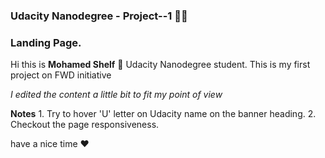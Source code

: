 ### Udacity Nanodegree - Project--1 👨‍💻
### Landing Page.

Hi this is **Mohamed Shelf** 🙌 Udacity Nanodegree student.
This is my first project on FWD initiative 

*I edited the content a little bit to fit my point of view*

**Notes**
	1. Try to hover 'U' letter on Udacity name on the banner heading.
	2. Checkout the page responsiveness.
	
have a nice time ❤